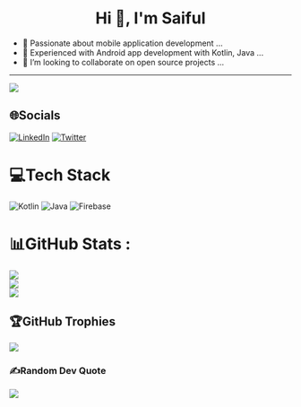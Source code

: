 <h1 align="center">Hi 👋, I'm Saiful</h1>


- 🔭 Passionate about mobile application development ...
- 🌱 Experienced with Android app development with Kotlin, Java ...
- 👯 I’m looking to collaborate on open source projects ...

---
[![](https://visitcount.itsvg.in/api?id=SaifulSaif007&icon=6&color=9)](https://visitcount.itsvg.in)

## 🌐Socials
[![LinkedIn](https://img.shields.io/badge/LinkedIn-%230077B5.svg?logo=linkedin&logoColor=white)](https://linkedin.com/in/saiful-islam07) [![Twitter](https://img.shields.io/badge/Twitter-%231DA1F2.svg?logo=Twitter&logoColor=white)](https://twitter.com/SiFuLSiF1) 

# 💻Tech Stack
![Kotlin](https://img.shields.io/badge/kotlin-%230095D5.svg?style=for-the-badge&logo=kotlin&logoColor=white) ![Java](https://img.shields.io/badge/java-%23ED8B00.svg?style=for-the-badge&logo=java&logoColor=white) ![Firebase](https://img.shields.io/badge/firebase-%23039BE5.svg?style=for-the-badge&logo=firebase)
# 📊GitHub Stats :
![](https://github-readme-stats.vercel.app/api?username=SaifulSaif007&theme=nightowl&hide_border=true&include_all_commits=false&count_private=true)<br/>
![](https://github-readme-streak-stats.herokuapp.com/?user=SaifulSaif007&theme=nightowl&hide_border=true)<br/>
![](https://github-readme-stats.vercel.app/api/top-langs/?username=SaifulSaif007&theme=nightowl&hide_border=true&include_all_commits=false&count_private=true&layout=compact)

## 🏆GitHub Trophies
![](https://github-profile-trophy.vercel.app/?username=SaifulSaif007&theme=juicyfresh&no-frame=true&no-bg=false&margin-w=4)

### ✍️Random Dev Quote
![](https://quotes-github-readme.vercel.app/api?type=vetical&theme=radical)

